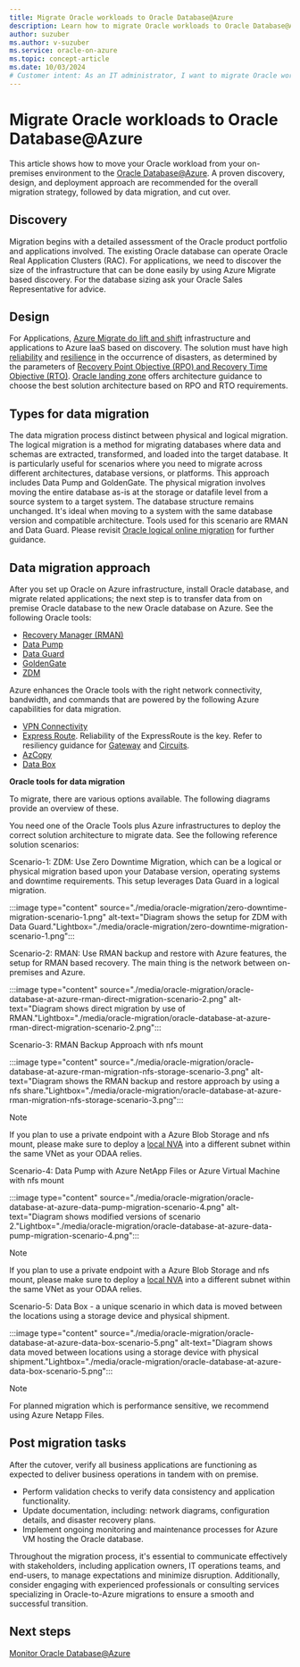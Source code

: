 ```yaml
---
title: Migrate Oracle workloads to Oracle Database@Azure
description: Learn how to migrate Oracle workloads to Oracle Database@Azure
author: suzuber
ms.author: v-suzuber
ms.service: oracle-on-azure
ms.topic: concept-article
ms.date: 10/03/2024
# Customer intent: As an IT administrator, I want to migrate Oracle workloads to Oracle Database on Azure, so that I can leverage cloud infrastructure for improved reliability, resilience, and scalability while ensuring minimal disruption to business operations.
---
```


# Migrate Oracle workloads to Oracle Database@Azure

This article shows how to move your Oracle workload from your on-premises environment to the [Oracle Database@Azure](/azure/oracle/oracle-db/database-overview). A proven discovery, design, and deployment approach are recommended for the overall migration strategy, followed by data migration, and cut over. 

## Discovery

Migration begins with a detailed assessment of the Oracle product portfolio and applications involved. The existing Oracle database can operate Oracle Real Application Clusters (RAC). For applications, we need to discover the size of the infrastructure that can be done easily by using Azure Migrate based discovery. For the database sizing ask your Oracle Sales Representative for advice. 

## Design 

For Applications, [Azure Migrate do lift and shift](/azure/migrate/migrate-services-overview#migration-and-modernization-tool) infrastructure and applications to Azure IaaS based on discovery. The solution must have high [reliability](/azure/reliability/overview) and [resilience](https://azure.microsoft.com/files/Features/Reliability/AzureResiliencyInfographic.pdf) in the occurrence of disasters, as determined by the parameters of [Recovery Point Objective (RPO) and Recovery Time Objective (RTO)](/azure/reliability/disaster-recovery-overview). [Oracle landing zone](/azure/cloud-adoption-framework/scenarios/oracle-iaas/introduction-oracle-landing-zone) offers architecture guidance to choose the best solution architecture based on RPO and RTO requirements. 

## Types for data migration  

The data migration process distinct between physical and logical migration. The logical migration is a method for migrating databases where data and schemas are extracted, transformed, and loaded into the target database. It is particularly useful for scenarios where you need to migrate across different architectures, database versions, or platforms. This approach includes Data Pump and GoldenGate. 
The physical migration involves moving the entire database as-is at the storage or datafile level from a source system to a target system. The database structure remains unchanged. It's ideal when moving to a system with the same database version and compatible architecture. Tools used for this scenario are RMAN and Data Guard.
Please revisit [Oracle logical online migration](https://www.oracle.com/a/otn/docs/database/zdm-logical-online-migration-to-oracle-at-azure.pdf) for further guidance.

## Data migration approach

After you set up Oracle on Azure infrastructure, install Oracle database, and migrate related applications; the next step is to transfer data from on premise Oracle database to the new Oracle database on Azure. See the following Oracle tools: 

- [Recovery Manager (RMAN)](https://docs.oracle.com/en/database/oracle/oracle-database/19/bradv/getting-started-rman.html)
- [Data Pump](https://docs.oracle.com/en/database/oracle/oracle-database/19/sutil/oracle-data-pump-overview.html)
- [Data Guard](https://docs.oracle.com/en/database/oracle/oracle-database/21/sbydb/introduction-to-oracle-data-guard-concepts.html) 
- [GoldenGate](https://docs.oracle.com/goldengate/c1230/gg-winux/GGCON/introduction-oracle-goldengate.htm)
- [ZDM](https://docs.oracle.com/en/solutions/oracle-db-at-azure-migration/index.html)

Azure enhances the Oracle tools with the right network connectivity, bandwidth, and commands that are powered by the following Azure capabilities for data migration.

- [VPN Connectivity](/azure/vpn-gateway/)
- [Express Route](/azure/expressroute/expressroute-introduction). Reliability of the ExpressRoute is the key. Refer to resiliency guidance for [Gateway](https://azure.github.io/Azure-Proactive-Resiliency-Library-v2/azure-resources/Network/expressRouteGateways/) and [Circuits](https://azure.github.io/Azure-Proactive-Resiliency-Library-v2/azure-resources/Network/expressRouteCircuits/).
- [AzCopy](/azure/storage/common/storage-ref-azcopy)
- [Data Box](/azure/databox/data-box-overview)

**Oracle tools for data migration**

To migrate, there are various options available. The following diagrams provide an overview of these. 

You need one of the Oracle Tools plus Azure infrastructures to deploy the correct solution architecture to migrate data. See the following reference solution scenarios:

Scenario-1: ZDM: Use Zero Downtime Migration, which can be a logical or physical migration based upon your Database version, operating systems and downtime requirements. This setup leverages Data Guard in a logical migration.

:::image type="content" source="./media/oracle-migration/zero-downtime-migration-scenario-1.png" alt-text="Diagram shows the setup for ZDM with Data Guard."Lightbox="./media/oracle-migration/zero-downtime-migration-scenario-1.png":::

Scenario-2: RMAN: Use RMAN backup and restore with Azure features, the setup for RMAN based recovery. The main thing is the network between on-premises and Azure.

:::image type="content" source="./media/oracle-migration/oracle-database-at-azure-rman-direct-migration-scenario-2.png" alt-text="Diagram shows direct migration by use of RMAN."Lightbox="./media/oracle-migration/oracle-database-at-azure-rman-direct-migration-scenario-2.png":::

Scenario-3: RMAN Backup Approach with nfs mount

:::image type="content" source="./media/oracle-migration/oracle-database-at-azure-rman-migration-nfs-storage-scenario-3.png" alt-text="Diagram shows the RMAN backup and restore approach by using a nfs share."Lightbox="./media/oracle-migration/oracle-database-at-azure-rman-migration-nfs-storage-scenario-3.png":::

> [!Note] 
> If you plan to use a private endpoint with a Azure Blob Storage and nfs mount, please make sure to deploy a [local NVA](https://techcommunity.microsoft.com/blog/fasttrackforazureblog/creating-a-local-network-virtual-appliance-in-azure-for-oracle-databaseazure/4218101) into a different subnet within the same VNet as your ODAA relies.

Scenario-4: Data Pump with Azure NetApp Files or Azure Virtual Machine with nfs mount

:::image type="content" source="./media/oracle-migration/oracle-database-at-azure-data-pump-migration-scenario-4.png" alt-text="Diagram shows modified versions of scenario 2."Lightbox="./media/oracle-migration/oracle-database-at-azure-data-pump-migration-scenario-4.png":::
 
> [!Note] 
> If you plan to use a private endpoint with a Azure Blob Storage and nfs mount, please make sure to deploy a [local NVA](https://techcommunity.microsoft.com/blog/fasttrackforazureblog/creating-a-local-network-virtual-appliance-in-azure-for-oracle-databaseazure/4218101) into a different subnet within the same VNet as your ODAA relies.

Scenario-5: Data Box - a unique scenario in which data is moved between the locations using a storage device and physical shipment.

:::image type="content" source="./media/oracle-migration/oracle-database-at-azure-data-box-scenario-5.png" alt-text="Diagram shows data moved between locations using a storage device with physical shipment."Lightbox="./media/oracle-migration/oracle-database-at-azure-data-box-scenario-5.png":::

> [!Note] 
> For planned migration which is performance sensitive, we recommend using Azure Netapp Files.

## Post migration tasks 

After the cutover, verify all business applications are functioning as expected to deliver business operations in tandem with on premise. 

- Perform validation checks to verify data consistency and application functionality.
- Update documentation, including: network diagrams, configuration details, and disaster recovery plans.
- Implement ongoing monitoring and maintenance processes for Azure VM hosting the Oracle database.

Throughout the migration process, it's essential to communicate effectively with stakeholders, including application owners, IT operations teams, and end-users, to manage expectations and minimize disruption. Additionally, consider engaging with experienced professionals or consulting services specializing in Oracle-to-Azure migrations to ensure a smooth and successful transition. 

## Next steps 

[Monitor Oracle Database@Azure](/azure/cloud-adoption-framework/scenarios/oracle-iaas/oracle-manage-monitor-oracle-database-azure) 
